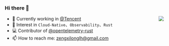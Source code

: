 ### Hi there 👋

<picture>
<source 
  srcset="https://github-readme-stats.vercel.app/api?username=zengxilong&show_icons=true&theme=dark"
  media="(prefers-color-scheme: dark)"
/>
<source
  srcset="https://github-readme-stats.vercel.app/api?username=zengxilong&show_icons=true"
  media="(prefers-color-scheme: light), (prefers-color-scheme: no-preference)"
/>
<img src="https://github-readme-stats.vercel.app/api?username=zengxilong&show_icons=true" align="right"/>
</picture>


- 🔭 Currently working in [@Tencent](https://github.com/Tencent)
- 🌱 Interest in `Cloud-Native`、`Observability`、`Rust`
- 💻 Contributor of [@opentelemetry-rust](https://github.com/open-telemetry/opentelemetry-rust)
- 📫 How to reach me: [zengxilonglh@gmail.com](mailto:zengxilonglh@gmail.com) 
<!-- <p align="center">Total View</p>
<p align="center"><img src="https://profile-counter.glitch.me/zengxilong/count.svg"></p> -->
<!--
**zengxilong/zengxilong** is a ✨ _special_ ✨ repository because its `README.md` (this file) appears on your GitHub profile.

Here are some ideas to get you started:

- 🔭 I’m currently working on ...
- 🌱 I’m currently learning ...
- 👯 I’m looking to collaborate on ...
- 🤔 I’m looking for help with ...
- 💬 Ask me about ...
- 📫 How to reach me: ...
- 😄 Pronouns: ...
- ⚡ Fun fact: ...
-->
